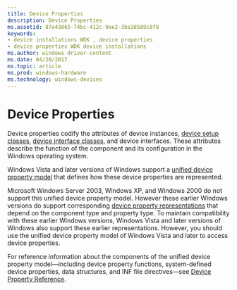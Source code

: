 ```yaml
---
title: Device Properties
description: Device Properties
ms.assetid: 87a43865-74bc-412c-9ae2-3ba38589c8f8
keywords:
- device installations WDK , device properties
- device properties WDK device installations
ms.author: windows-driver-content
ms.date: 04/20/2017
ms.topic: article
ms.prod: windows-hardware
ms.technology: windows-devices
---
```


# Device Properties


Device properties codify the attributes of device instances, [device setup classes](device-setup-classes.md), [device interface classes](device-interface-classes.md), and device interfaces. These attributes describe the function of the component and its configuration in the Windows operating system.

Windows Vista and later versions of Windows support a [unified device property model](unified-device-property-model--windows-vista-and-later-.md) that defines how these device properties are represented.

Microsoft Windows Server 2003, Windows XP, and Windows 2000 do not support this unified device property model. However these earlier Windows versions do support corresponding [device property representations](device-property-representations--windows-server-2003--windows-xp--and-.md) that depend on the component type and property type. To maintain compatibility with these earlier Windows versions, Windows Vista and later versions of Windows also support these earlier representations. However, you should use the unified device property model of Windows Vista and later to access device properties.

For reference information about the components of the unified device property model—including device property functions, system-defined device properties, data structures, and INF file directives—see [Device Property Reference](https://msdn.microsoft.com/library/windows/hardware/ff541483).

 

 






